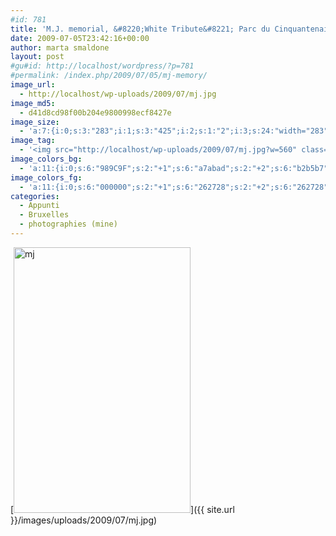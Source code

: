 ```yaml
---
#id: 781
title: 'M.J. memorial, &#8220;White Tribute&#8221; Parc du Cinquantenaire'
date: 2009-07-05T23:42:16+00:00
author: marta smaldone
layout: post
#gu#id: http://localhost/wordpress/?p=781
#permalink: /index.php/2009/07/05/mj-memory/
image_url:
  - http://localhost/wp-uploads/2009/07/mj.jpg
image_md5:
  - d41d8cd98f00b204e9800998ecf8427e
image_size:
  - 'a:7:{i:0;s:3:"283";i:1;s:3:"425";i:2;s:1:"2";i:3;s:24:"width="283" height="425"";s:4:"bits";s:1:"8";s:8:"channels";s:1:"3";s:4:"mime";s:10:"image/jpeg";}'
image_tag:
  - '<img src="http://localhost/wp-uploads/2009/07/mj.jpg?w=560" class="aligncenter size-full wp-image-780" title="mj"   alt="mj"    />'
image_colors_bg:
  - 'a:11:{i:0;s:6:"989C9F";s:2:"+1";s:6:"a7abad";s:2:"+2";s:6:"b2b5b7";s:2:"+3";s:6:"ccced0";s:2:"+4";s:6:"e5e6e7";s:2:"+5";s:6:"f5f6f6";i:-1;s:6:"818587";i:-2;s:6:"727577";i:-3;s:6:"4c4e50";i:-4;s:6:"262728";i:-5;s:6:"0f1010";}'
image_colors_fg:
  - 'a:11:{i:0;s:6:"000000";s:2:"+1";s:6:"262728";s:2:"+2";s:6:"262728";s:2:"+3";s:6:"4c4e50";s:2:"+4";s:6:"4c4e50";s:2:"+5";s:6:"727577";i:-1;s:6:"000000";i:-2;s:6:"ffffff";i:-3;s:6:"ccced0";i:-4;s:6:"b2b5b7";i:-5;s:6:"989c9f";}'
categories:
  - Appunti
  - Bruxelles
  - photographies (mine)
---
```

[<img class="aligncenter wp-image-780 size-full" title="mj" src="{{ site.url }}/images/uploads/2009/07/mj.jpg" alt="mj" width="283" height="425" srcset="{{ site.url }}/images/uploads/2009/07/mj.jpg 283w, {{ site.url }}/images/uploads/2009/07/mj-200x300.jpg 200w" sizes="(max-width: 283px) 100vw, 283px" />]({{ site.url }}/images/uploads/2009/07/mj.jpg)